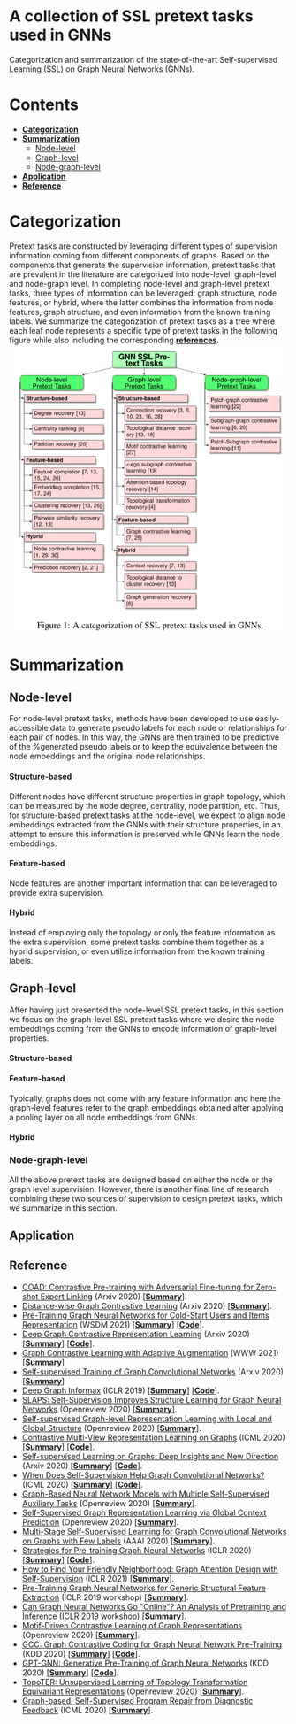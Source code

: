 #  A collection of SSL pretext tasks used in GNNs
Categorization and summarization of the state-of-the-art Self-supervised Learning (SSL) on Graph Neural Networks (GNNs).


# Contents
- __[Categorization](#Categorization)__
- __[Summarization](#Summarization)__
  - [Node-level](#Node-level)
  - [Graph-level](#Node-level)
  - [Node-graph-level](#Node-graph-level)
- __[Application](#Application)__
- __[Reference](#Reference)__

# Categorization
Pretext tasks are constructed by leveraging different types of supervision information coming from different components of graphs. Based on the components that generate the supervision information, pretext tasks that are prevalent in the literature are categorized into node-level, graph-level and node-graph level. In completing node-level and graph-level pretext tasks, three types of information can be leveraged: graph structure, node features, or hybrid, where the latter combines the information from node features, graph structure, and even information from the known training labels. We summarize the categorization of pretext tasks as a tree where each leaf node represents a specific type of pretext tasks in the following figure while also including the corresponding [**references**](ssl_category_tree.pdf).
![category_tree](images/ssl_category_tree.png)

# Summarization
## Node-level
For node-level pretext tasks, methods have been developed to use easily-accessible data to generate pseudo labels for each node or relationships for each pair of nodes. In this way, the GNNs are then trained to be predictive of the %generated 
pseudo labels or to keep the equivalence between the node embeddings and the original node relationships.

#### Structure-based
Different nodes have different structure properties in graph topology, which can be measured by the node degree, centrality, node partition, etc. Thus, for structure-based pretext tasks at the node-level, we expect to align node embeddings extracted from the GNNs with their structure properties, in an attempt to ensure this information is preserved while GNNs learn the node embeddings.

#### Feature-based
Node features are another important information that can be leveraged to provide extra supervision.

#### Hybrid
Instead of employing only the topology or only the feature information as the extra supervision, some pretext tasks combine them together as a hybrid supervision, or even utilize information from the known training labels.

## Graph-level
After having just presented the node-level SSL pretext tasks, in this section we focus on the graph-level SSL pretext tasks where we desire the node embeddings coming from the GNNs to encode information of graph-level properties.

#### Structure-based

#### Feature-based
Typically, graphs does not come with any feature information and here the graph-level features refer to the graph embeddings obtained after applying a pooling layer on all node embeddings from GNNs.

#### Hybrid



### Node-graph-level
All the above pretext tasks are designed based on either the node or the graph level supervision. However, there is another final line of research combining these two sources of supervision to design pretext tasks, which we summarize in this section.

## Application

## Reference

* [COAD: Contrastive Pre-training with Adversarial Fine-tuning for Zero-shot Expert Linking](https://arxiv.org/pdf/2012.11336.pdf) (Arxiv 2020) [[**Summary**]]().
* [Distance-wise Graph Contrastive Learning](https://arxiv.org/pdf/2012.07437.pdf) (Arxiv 2020) [[**Summary**]]().
* [Pre-Training Graph Neural Networks for Cold-Start Users and Items Representation](https://arxiv.org/pdf/2012.07064.pdf) (WSDM 2021) [[**Summary**]]() [[**Code**]](https://github.com/jerryhao66/Pretrain-Recsys).
* [Deep Graph Contrastive Representation Learning](https://arxiv.org/pdf/2006.04131.pdf) (Arxiv 2020) [[**Summary**]]() [[**Code**]](https://github.com/CRIPAC-DIG/GRACE).
* [Graph Contrastive Learning with Adaptive Augmentation](https://arxiv.org/pdf/2010.14945.pdf) (WWW 2021) [[**Summary**]]()
* [Self-supervised Training of Graph Convolutional Networks](https://arxiv.org/pdf/2006.02380.pdf) (Arxiv 2020) [[**Summary**]]()
* [Deep Graph Informax](https://arxiv.org/pdf/1809.10341.pdf) (ICLR 2019) [[**Summary**]]() [[**Code**]](https://github.com/PetarV-/DGI).
* [SLAPS: Self-Supervision Improves Structure Learning for Graph Neural Networks](https://openreview.net/pdf?id=a5KvtsZ14ev) (Openreview 2020) [[**Summary**]]().
* [Self-supervised Graph-level Representation Learning with Local and Global Structure](https://openreview.net/pdf?id=DAaaaqPv9-q) (Openreview 2020) [[**Summary**]]().
* [Contrastive Multi-View Representation Learning on Graphs](https://arxiv.org/pdf/2006.05582.pdf) (ICML 2020) [[**Summary**]]() [[**Code**]](https://github.com/kavehhassani/mvgrl).
* [Self-supervised Learning on Graphs: Deep Insights and New Direction](https://arxiv.org/pdf/2006.10141.pdf) (Arxiv 2020) [[**Summary**]]() [[**Code**]](https://github.com/ChandlerBang/SelfTask-GNN).
* [When Does Self-Supervision Help Graph Convolutional Networks?](https://arxiv.org/pdf/2006.09136.pdf) (ICML 2020) [[**Summary**]]() [[**Code**]](https://github.com/Shen-Lab/SS-GCNs).
* [Graph-Based Neural Network Models with Multiple Self-Supervised Auxiliary Tasks](https://openreview.net/pdf?id=hnJSgY7p33a) (Openreview 2020) [[**Summary**]]().
* [Self-Supervised Graph Representation Learning via Global Context Prediction](https://arxiv.org/pdf/2003.01604.pdf) (Openreview 2020) [[**Summary**]]().
* [Multi-Stage Self-Supervised Learning for Graph Convolutional Networks on Graphs with Few Labels](https://arxiv.org/pdf/1902.11038.pdf) (AAAI 2020) [[**Summary**]]().
* [Strategies for Pre-training Graph Neural Networks](https://arxiv.org/pdf/1905.12265.pdf) (ICLR 2020) [[**Summary**]]() [[**Code**]](https://github.com/snap-stanford/pretrain-gnns/).
* [How to Find Your Friendly Neighborhood: Graph Attention Design with Self-Supervision](https://openreview.net/pdf?id=Wi5KUNlqWty) (ICLR 2021) [[**Summary**]]().
* [Pre-Training Graph Neural Networks for Generic Structural Feature Extraction](https://arxiv.org/pdf/1905.13728.pdf) (ICLR 2019 workshop) [[**Summary**]]().
* [ Can Graph Neural Networks Go "Online"? An Analysis of Pretraining and Inference](https://arxiv.org/pdf/1905.06018.pdf) (ICLR 2019 workshop) [[**Summary**]]().
* [ Motif-Driven Contrastive Learning of Graph Representations](https://arxiv.org/pdf/2012.12533.pdf) (Openreview 2020) [[**Summary**]]().
* [ GCC: Graph Contrastive Coding for Graph Neural Network Pre-Training](https://arxiv.org/pdf/2006.09963.pdf) (KDD 2020) [[**Summary**]]() [[**Code**]](https://github.com/THUDM/GCC).
* [ GPT-GNN: Generative Pre-Training of Graph Neural Networks](https://arxiv.org/pdf/2006.15437.pdf) (KDD 2020) [[**Summary**]]() [[**Code**]](https://github.com/acbull/GPT-GNN).
* [ TopoTER: Unsupervised Learning of Topology Transformation Equivariant Representations](https://openreview.net/pdf?id=9az9VKjOx00) (Openreview 2020) [[**Summary**]]().
* [ Graph-based, Self-Supervised Program Repair from Diagnostic Feedback](https://arxiv.org/pdf/2005.10636.pdf) (ICML 2020) [[**Summary**]]().
